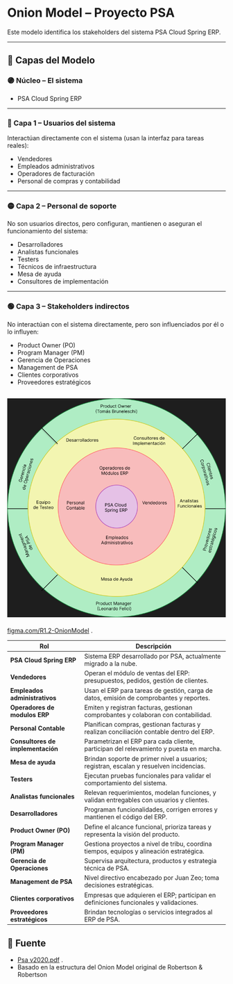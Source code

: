 # Onion Model – Proyecto PSA

Este modelo identifica los stakeholders del sistema PSA Cloud Spring ERP.

---

## 🧅 Capas del Modelo

### 🟣 Núcleo – El sistema

- PSA Cloud Spring ERP

---

### 🔴 Capa 1 – Usuarios del sistema

Interactúan directamente con el sistema (usan la interfaz para tareas reales):

- Vendedores
- Empleados administrativos
- Operadores de facturación
- Personal de compras y contabilidad

---

### 🟡 Capa 2 – Personal de soporte

No son usuarios directos, pero configuran, mantienen o aseguran el funcionamiento del sistema:

- Desarrolladores
- Analistas funcionales
- Testers
- Técnicos de infraestructura
- Mesa de ayuda
- Consultores de implementación

---

### 🟢 Capa 3 – Stakeholders indirectos

No interactúan con el sistema directamente, pero son influenciados por él o lo influyen:

- Product Owner (PO)
- Program Manager (PM)
- Gerencia de Operaciones
- Management de PSA
- Clientes corporativos
- Proveedores estratégicos

## ![Onion Model](<R1.2 Onion Model.png>)

[figma.com/R1.2-OnionModel](https://www.figma.com/design/F0SGrgwunPUi7RblxnMZny/R1.2-Onion-Model?node-id=0-1&t=NHcL0pkH9tGpiTU9-1) .

| Rol                               | Descripción                                                                               |
| --------------------------------- | ----------------------------------------------------------------------------------------- |
| **PSA Cloud Spring ERP**          | Sistema ERP desarrollado por PSA, actualmente migrado a la nube.                          |
| **Vendedores**                    | Operan el módulo de ventas del ERP: presupuestos, pedidos, gestión de clientes.           |
| **Empleados administrativos**     | Usan el ERP para tareas de gestión, carga de datos, emisión de comprobantes y reportes.   |
| **Operadores de modulos ERP**     | Emiten y registran facturas, gestionan comprobantes y colaboran con contabilidad.         |
| **Personal Contable**             | Planifican compras, gestionan facturas y realizan conciliación contable dentro del ERP.   |
| **Consultores de implementación** | Parametrizan el ERP para cada cliente, participan del relevamiento y puesta en marcha.    |
| **Mesa de ayuda**                 | Brindan soporte de primer nivel a usuarios; registran, escalan y resuelven incidencias.   |
| **Testers**                       | Ejecutan pruebas funcionales para validar el comportamiento del sistema.                  |
| **Analistas funcionales**         | Relevan requerimientos, modelan funciones, y validan entregables con usuarios y clientes. |
| **Desarrolladores**               | Programan funcionalidades, corrigen errores y mantienen el código del ERP.                |
| **Product Owner (PO)**            | Define el alcance funcional, prioriza tareas y representa la visión del producto.         |
| **Program Manager (PM)**          | Gestiona proyectos a nivel de tribu, coordina tiempos, equipos y alineación estratégica.  |
| **Gerencia de Operaciones**       | Supervisa arquitectura, productos y estrategia técnica de PSA.                            |
| **Management de PSA**             | Nivel directivo encabezado por Juan Zeo; toma decisiones estratégicas.                    |
| **Clientes corporativos**         | Empresas que adquieren el ERP; participan en definiciones funcionales y validaciones.     |
| **Proveedores estratégicos**      | Brindan tecnologías o servicios integrados al ERP de PSA.                                 |

## 📎 Fuente

- [Psa v2020.pdf](https://drive.google.com/drive/folders/0B-OprvtGicVBYmpGUi1OMGsxLUU?resourcekey=0-9XgFyQ4ip67BE8zXErZ4Xg) .
- Basado en la estructura del Onion Model original de Robertson & Robertson
